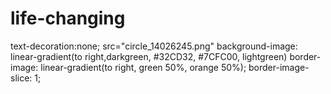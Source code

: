 # life-changing
text-decoration:none;
src="circle_14026245.png" 
background-image: linear-gradient(to right,darkgreen, #32CD32, #7CFC00, lightgreen)
border-image: linear-gradient(to right, green 50%, orange 50%);
border-image-slice: 1;